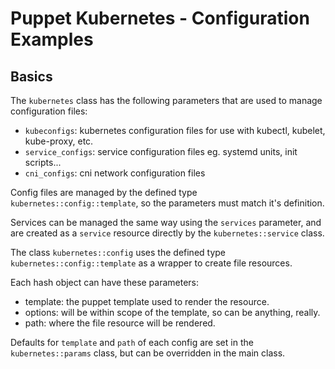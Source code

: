 # Puppet Kubernetes - Configuration Examples

## Basics

The `kubernetes` class has the following parameters that are used to manage configuration files:
* `kubeconfigs`: kubernetes configuration files for use with kubectl, kubelet, kube-proxy, etc.
* `service_configs`: service configuration files eg. systemd units, init scripts...
* `cni_configs`: cni network configuration files

Config files are managed by the defined type `kubernetes::config::template`, so the parameters must match it's definition.

Services can be managed the same way using the `services` parameter, and are created as a `service` resource directly by the `kubernetes::service` class.

The class `kubernetes::config` uses the defined type `kubernetes::config::template` as a wrapper to create file resources.

Each hash object can have these parameters:
* template: the puppet template used to render the resource.
* options: will be within scope of the template, so can be anything, really.
* path: where the file resource will be rendered.

Defaults for `template` and `path` of each config are set in the `kubernetes::params` class, but can be overridden in the main class.
